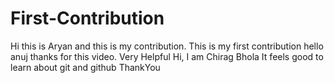 # First-Contribution
Hi this is Aryan and this is my contribution.
This is my first contribution
hello anuj thanks for this video. Very Helpful
Hi, I am Chirag Bhola
It feels good to learn about git and github
ThankYou
